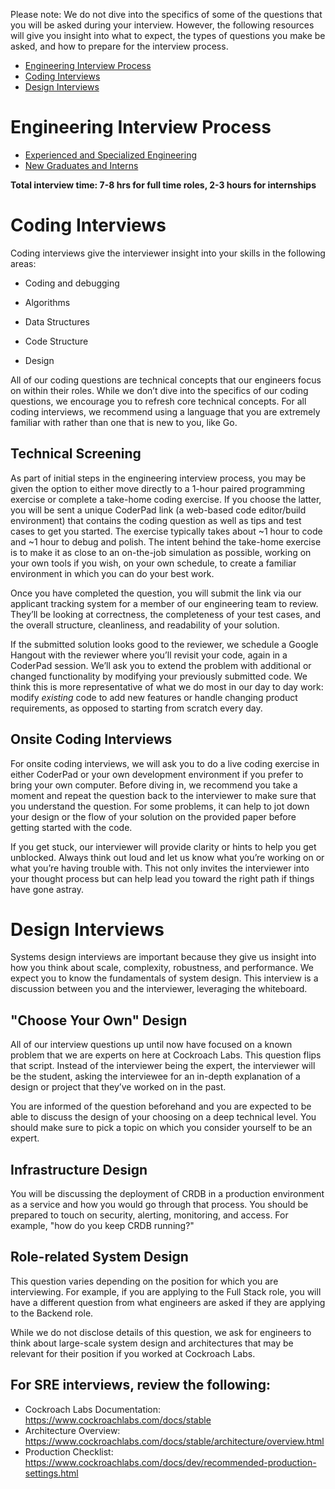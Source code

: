Please note: We do not dive into the specifics of some of the questions that you will be asked during your interview. However, the following resources will give you insight into what to expect, the types of questions you make be asked, and how to prepare for the interview process.

- [Engineering Interview Process](#engineering-interview-process)
- [Coding Interviews](#coding-interviews)
- [Design Interviews](#design-interviews)

# Engineering Interview Process

- [Experienced and Specialized Engineering](/subsections/ExperiencedEng.md)
- [New Graduates and Interns](/subsections/UniversityEng.md)

**Total interview time: 7-8 hrs for full time roles, 2-3 hours for internships**

# Coding Interviews

Coding interviews give the interviewer insight into your skills in the following areas:

- Coding and debugging

- Algorithms

- Data Structures

- Code Structure

- Design


All of our coding questions are technical concepts that our engineers focus on within their roles. While we don’t dive into the specifics of our coding questions, we encourage you to refresh core technical concepts. For all coding interviews, we recommend using a language that you are extremely familiar with rather than one that is new to you, like Go. 

## Technical Screening

As part of initial steps in the engineering interview process, you may be given the option to either move directly to a 1-hour paired programming exercise or complete a take-home coding exercise. If you choose the latter, you will be sent a unique CoderPad link (a web-based code editor/build environment) that contains the coding question as well as tips and test cases to get you started. The exercise typically takes about ~1 hour to code and ~1 hour to debug and polish. The intent behind the take-home exercise is to make it as close to an on-the-job simulation as possible, working on your own tools if you wish, on your own schedule, to create a familiar environment in which you can do your best work.

Once you have completed the question, you will submit the link via our applicant tracking system for a member of our engineering team to review. They’ll be looking at correctness, the completeness of your test cases, and the overall structure, cleanliness, and readability of your solution.

If the submitted solution looks good to the reviewer, we schedule a Google Hangout with the reviewer where you’ll revisit your code, again in a CoderPad session.  We’ll ask you to extend the problem with additional or changed functionality by modifying your previously submitted code. We think this is more representative of what we do most in our day to day work: modify *existing* code to add new features or handle changing product requirements, as opposed to starting from scratch every day.

## Onsite Coding Interviews

For onsite coding interviews, we will ask you to do a live coding exercise in either CoderPad or your own development environment if you prefer to bring your own computer.  Before diving in, we recommend you take a moment and repeat the question back to the interviewer to make sure that you understand the question. For some problems, it can help to jot down your design or the flow of your solution on the provided paper before getting started with the code. 

If you get stuck, our interviewer will provide clarity or hints to help you get unblocked. Always think out loud and let us know what you’re working on or what you’re having trouble with. This not only invites the interviewer into your thought process but can help lead you toward the right path if things have gone astray.

# Design Interviews

Systems design interviews are important because they give us insight into how you think about scale, complexity, robustness, and performance. We expect you to know the fundamentals of system design. This interview is a discussion between you and the interviewer, leveraging the whiteboard. 

## "Choose Your Own" Design

All of our interview questions up until now have focused on a known problem that we are experts on here at Cockroach Labs. This question flips that script. Instead of the interviewer being the expert, the interviewer will be the student, asking the interviewee for an in-depth explanation of a design or project that they’ve worked on in the past. 

You are informed of the question beforehand and you are expected to be able to discuss the design of your choosing on a deep technical level. You should make sure to pick a topic on which you consider yourself to be an expert. 

## Infrastructure Design 

You will be discussing the deployment of CRDB in a production environment as a service and how you would go through that process. You should be prepared to touch on security, alerting, monitoring, and access. For example, "how do you keep CRDB running?"

## Role-related System Design 

This question varies depending on the position for which you are interviewing. For example, if you are applying to the Full Stack role, you will have a different question from what engineers are asked if they are applying to the Backend role. 

While we do not disclose details of this question, we ask for engineers to think about large-scale system design and architectures that may be relevant for their position if you worked at Cockroach Labs. 

## For SRE interviews, review the following:
- Cockroach Labs Documentation: https://www.cockroachlabs.com/docs/stable
- Architecture Overview: https://www.cockroachlabs.com/docs/stable/architecture/overview.html
- Production Checklist: https://www.cockroachlabs.com/docs/dev/recommended-production-settings.html
